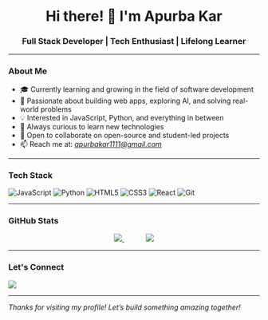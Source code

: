 <h1 align="center">Hi there! 👋 I'm Apurba Kar</h1>
<h3 align="center"> Full Stack Developer | Tech Enthusiast | Lifelong Learner</h3>

---

### About Me

- 🎓 Currently learning and growing in the field of software development
- 🚀 Passionate about building web apps, exploring AI, and solving real-world problems
- 💡 Interested in JavaScript, Python, and everything in between
- 🧠 Always curious to learn new technologies
- 🤝 Open to collaborate on open-source and student-led projects
- 📫 Reach me at: *apurbakar1111@gmail.com*

---

### Tech Stack

![JavaScript](https://img.shields.io/badge/-JavaScript-black?style=flat-square&logo=javascript)
![Python](https://img.shields.io/badge/-Python-black?style=flat-square&logo=python)
![HTML5](https://img.shields.io/badge/-HTML5-black?style=flat-square&logo=html5)
![CSS3](https://img.shields.io/badge/-CSS3-black?style=flat-square&logo=css3)
![React](https://img.shields.io/badge/-React-black?style=flat-square&logo=react)
![Git](https://img.shields.io/badge/-Git-black?style=flat-square&logo=git)

---

### GitHub Stats

<p align="center">
  <a href="http://www.github.com/Apurba-kar">
    <img src="https://github-readme-stats.vercel.app/api?username=Apurba-kar&show_icons=true&hide=&count_private=true&title_color=3382ed&text_color=ffffff&icon_color=3382ed&theme=github_dark&hide_border=true&show_icons=true" />
  </a>
  <span style="display:inline-block; width: 40px;"></span>
  <a href="http://www.github.com/Apurba-kar">
    <img src="https://github-readme-stats.vercel.app/api/top-langs/?username=Apurba-kar&layout=compact&theme=github_dark&hide_border=true" />
  </a>
</p>

---

### Let's Connect

<p>
  <a href="https://linkedin.com/in/apurba-kar-873419314">
    <img src="https://img.shields.io/badge/-LinkedIn-blue?style=flat-square&logo=linkedin" />
  </a>
</p>

---

 *Thanks for visiting my profile! Let’s build something amazing together!*
